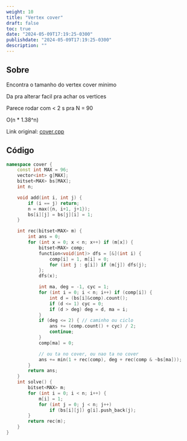 ```yaml
---
weight: 10
title: "Vertex cover"
draft: false
toc: true
date: "2024-05-09T17:19:25-0300"
publishdate: "2024-05-09T17:19:25-0300"
description: ""
---
```


## Sobre
 Encontra o tamanho do vertex cover minimo

 Da pra alterar facil pra achar os vertices

 Parece rodar com < 2 s pra N = 90



 O(n * 1.38^n)



Link original: [cover.cpp](https://github.com/brunomaletta/Biblioteca/tree/master/Codigo/Grafos/cover.cpp)

## Código
```cpp
namespace cover {
	const int MAX = 96;
	vector<int> g[MAX];
	bitset<MAX> bs[MAX];
	int n;

	void add(int i, int j) {
		if (i == j) return;
		n = max({n, i+1, j+1});
		bs[i][j] = bs[j][i] = 1;
	}

	int rec(bitset<MAX> m) {
		int ans = 0;
		for (int x = 0; x < n; x++) if (m[x]) {
			bitset<MAX> comp;
			function<void(int)> dfs = [&](int i) {
				comp[i] = 1, m[i] = 0;
				for (int j : g[i]) if (m[j]) dfs(j);
			};
			dfs(x);

			int ma, deg = -1, cyc = 1;
			for (int i = 0; i < n; i++) if (comp[i]) {
				int d = (bs[i]&comp).count();
				if (d <= 1) cyc = 0;
				if (d > deg) deg = d, ma = i;
			}
			if (deg <= 2) { // caminho ou ciclo
				ans += (comp.count() + cyc) / 2;
				continue;
			}
			comp[ma] = 0;

			// ou ta no cover, ou nao ta no cover
			ans += min(1 + rec(comp), deg + rec(comp & ~bs[ma]));
		}
		return ans;
	}
	int solve() {
		bitset<MAX> m;
		for (int i = 0; i < n; i++) {
			m[i] = 1;
			for (int j = 0; j < n; j++)
				if (bs[i][j]) g[i].push_back(j);
		}
		return rec(m);
	}
}
```
